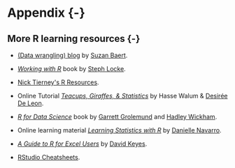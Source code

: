 
# Appendix {-}

## More R learning resources {-}

- [(Data wrangling) blog](https://suzan.rbind.io/) by [Suzan Baert](https://twitter.com/SuzanBaert).

- [_Working with R_](https://itsalocke.com/company/books/) book by [Steph Locke](https://twitter.com/TheStephLocke).

- [Nick Tierney's R Resources](https://www.njtierney.com/resources/).

- Online Tutorial [_Teacups, Giraffes, & Statistics_](https://tinystats.github.io/teacups-giraffes-and-statistics/index.html) by Hasse Walum & [Desirée De Leon](https://twitter.com/dcossyle?lang=en).

- [_R for Data Science_](https://r4ds.had.co.nz/) book by [Garrett Grolemund](https://twitter.com/StatGarrett) and [Hadley Wickham](https://twitter.com/hadleywickham).

- Online learning material [_Learning Statistics with R_](https://learningstatisticswithr.com/) by [Danielle Navarro](https://twitter.com/djnavarro).

- [_A Guide to R for Excel Users_](https://rfortherestofus.com/2019/06/a-guide-to-r-for-excel-users/) by [David Keyes](https://twitter.com/dgkeyes).

- [RStudio Cheatsheets](https://www.rstudio.com/resources/cheatsheets/).



